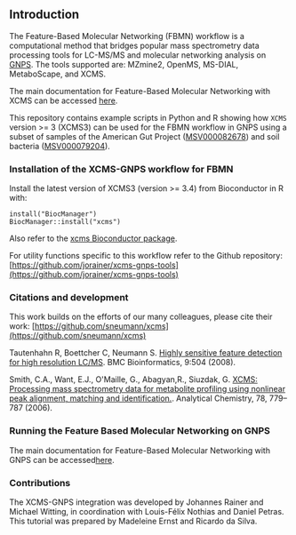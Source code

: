 ## Introduction

The Feature-Based Molecular Networking (FBMN) workflow is a computational method that bridges popular mass spectrometry data processing tools for LC-MS/MS and molecular networking analysis on [GNPS](http://gnps.ucsd.edu). The tools supported are: MZmine2, OpenMS, MS-DIAL, MetaboScape, and XCMS.

The main documentation for Feature-Based Molecular Networking with XCMS can be accessed [here](https://ccms-ucsd.github.io/GNPSDocumentation/featurebasedmolecularnetworking-with-xcms3/).

This repository contains example scripts in Python and R showing how `XCMS` version >= 3 (XCMS3) can be used for the
FBMN workflow in GNPS using a subset of samples of the American Gut Project ([MSV000082678](https://massive.ucsd.edu/ProteoSAFe/dataset.jsp?task=de2d18fd91804785bce8c225cc94a444)) and soil bacteria ([MSV000079204](https://massive.ucsd.edu/ProteoSAFe/dataset.jsp?task=d74ca92d9dec4e2883f28506c670e3ca)).

### Installation of the XCMS-GNPS workflow for FBMN

Install the latest version of XCMS3 (version >= 3.4) from Bioconductor in R
with:

```
install("BiocManager")
BiocManager::install("xcms")
```
Also refer to the [xcms Bioconductor package](https://www.bioconductor.org/packages/release/bioc/html/xcms.html).

For utility functions specific to this workflow refer to the Github repository:
[https://github.com/jorainer/xcms-gnps-tools](https://github.com/jorainer/xcms-gnps-tools)

### Citations and development

This work builds on the efforts of our many colleagues, please cite their work:
[https://github.com/sneumann/xcms](https://github.com/sneumann/xcms)

Tautenhahn R, Boettcher C, Neumann S. [Highly sensitive feature detection for
high resolution LC/MS](https://doi.org/10.1186/1471-2105-9-504). BMC
Bioinformatics, 9:504 (2008).

Smith, C.A., Want, E.J., O'Maille, G., Abagyan,R., Siuzdak, G. [XCMS: Processing
mass spectrometry data for metabolite profiling using nonlinear peak alignment, matching and identification.](https://pubs.acs.org/doi/10.1021/ac051437y). Analytical Chemistry, 78, 779–787 (2006).

### Running the Feature Based Molecular Networking on GNPS

The main documentation for Feature-Based Molecular Networking with GNPS can be accessed[here](https://ccms-ucsd.github.io/GNPSDocumentation/featurebasedmolecularnetworking/).

### Contributions

The XCMS-GNPS integration was developed by Johannes Rainer and Michael Witting, in coordination with Louis-Félix Nothias and Daniel Petras.
This tutorial was prepared by Madeleine Ernst and Ricardo da Silva.
